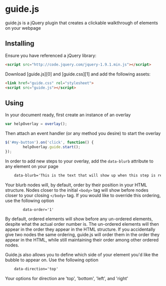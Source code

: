 # guide.js

guide.js is a jQuery plugin that creates a clickable walkthrough of elements on your webpage

## Installing

Ensure you have referenced a jQuery library:

```HTML
<script src="http://code.jquery.com/jquery-1.9.1.min.js"></script>
```

Download [guide.js][0] and [guide.css][1] and add the following assets:

```HTML
<link href="guide.css" rel="stylesheet">
<script src="guide.js"></script>
```

## Using

In your document ready, first create an instance of an overlay

```javascript
var helpOverlay = overlay();
```

Then attach an event handler (or any method you desire) to start the overlay

```javascript
$('#my-button').on('click', function() {
		helpOverlay.guide.start();
});
```

In order to add new steps to your overlay, add the `data-blurb` attribute to any element on your page

```HTML
	data-blurb='This is the text that will show up when this step is reached.'
```

Your blurb nodes will, by default, order by their position in your HTML structure. Nodes closer to the initial `<body>` tag will show before nodes closer to your closing `</body>` tag. If you would like to override this ordering, use the following option

```HTML
		data-order='1'
```

By default, ordered elements will show before any un-ordered elements, despite what the actual order number is. The un-ordered elements will then appear in the order they appear in the HTML structure. If you accidentally give two nodes the same ordering, guide.js will order them in the order they appear in the HTML, while still maintaining their order among other ordered nodes.

Guide.js also allows you to define which side of your element you'd like the bubble to appear on. Use the following option

```HTML
	data-direction='top'
```
Your options for direction are 'top', 'bottom', 'left', and 'right'